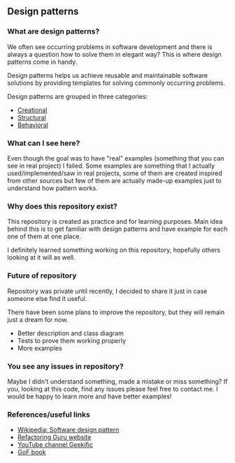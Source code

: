 <h2> Design patterns</h2>

<h3>What are design patterns?</h3>
We often see occurring problems in software development and there is always a question how to solve them in elegant way?
This is where design patterns come in handy.

Design patterns helps us achieve reusable and maintainable software solutions 
by providing templates for solving commonly occurring problems.

Design patterns are grouped in three categories:
- [Creational](https://github.com/apelan/design-patterns-java/blob/master/src/creational/README-creational.md)
- [Structural](https://github.com/apelan/design-patterns-java/blob/master/src/structural/README-structural.md)
- [Behavioral](https://github.com/apelan/design-patterns-java/blob/master/src/behavioral/README-behavioral.md)

<h3>What can I see here?</h3>
Even though the goal was to have "real" examples (something that you can see in real project) I failed.
Some examples are something that I actually used/implemented/saw in real projects, 
some of them are created inspired from other sources 
but few of them are actually made-up examples just to understand how pattern works.

<h3>Why does this repository exist?</h3>
This repository is created as practice and for learning purposes.
Main idea behind this is to get familiar with design patterns and have example for each one of them at one place.

I definitely learned something working on this repository, hopefully others looking at it will as well.

<h3>Future of repository</h3>
Repository was private until recently, I decided to share it just in case someone else find it useful.

There have been some plans to improve the repository, but they will remain just a dream for now.
- Better description and class diagram
- Tests to prove them working properly
- More examples

<h3>You see any issues in repository?</h3>
Maybe I didn't understand something, made a mistake or miss something?
If you, looking at this code, find any issues please feel free to contact me. I would be happy to learn more and
have better examples!

<h3>References/useful links</h3>

- [Wikipedia: Software design pattern](https://en.wikipedia.org/wiki/Software_design_pattern)
- [Refactoring Guru website](https://refactoring.guru/)
- [YouTube channel Geekific](https://www.youtube.com/@geekific)
- [GoF book](https://www.amazon.com/Design-Patterns-Object-Oriented-Addison-Wesley-Professional-ebook/dp/B000SEIBB8)
